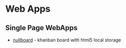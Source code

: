Web Apps
========


Single Page WebApps
-------------------

* [nullboard](https://github.com/apankrat/nullboard) - khanban board with html5 local storage

